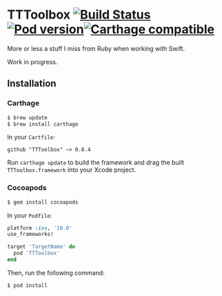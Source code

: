 # TTToolbox [![Build Status](https://travis-ci.org/pawurb/TTToolbox.svg)](https://travis-ci.org/pawurb/TTToolbox) [![Pod version](https://badge.fury.io/co/TTToolbox.svg)](https://badge.fury.io/co/TTToolbox)[![Carthage compatible](https://img.shields.io/badge/Carthage-compatible-4BC51D.svg?style=flat)](https://github.com/Carthage/Carthage)


More or less a stuff I miss from Ruby when working with Swift.

Work in progress.

## Installation

### Carthage

```bash
$ brew update
$ brew install carthage
```

In your `Cartfile`:

```ogdl
github "TTToolbox" ~> 0.0.4
```

Run `carthage update` to build the framework and drag the built `TTToolbox.framework` into your Xcode project.

### Cocoapods

```bash
$ gem install cocoapods
```

In your `Podfile`:

```ruby
platform :ios, '10.0'
use_frameworks!

target 'TargetName' do
  pod 'TTToolbox'
end
```

Then, run the following command:

```bash
$ pod install
```

